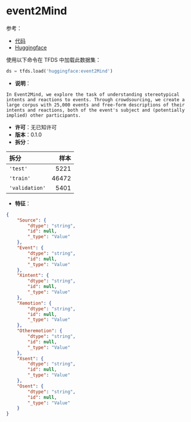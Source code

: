 # event2Mind

参考：

- [代码](https://github.com/huggingface/datasets/blob/master/datasets/event2Mind)
- [Huggingface](https://huggingface.co/datasets/event2Mind)

使用以下命令在 TFDS 中加载此数据集：

```python
ds = tfds.load('huggingface:event2Mind')
```

- **说明**：

```
In Event2Mind, we explore the task of understanding stereotypical intents and reactions to events. Through crowdsourcing, we create a large corpus with 25,000 events and free-form descriptions of their intents and reactions, both of the event's subject and (potentially implied) other participants.
```

- **许可**：无已知许可
- **版本**：0.1.0
- **拆分**：

拆分 | 样本
:-- | --:
`'test'` | 5221
`'train'` | 46472
`'validation'` | 5401

- **特征**：

```json
{
    "Source": {
        "dtype": "string",
        "id": null,
        "_type": "Value"
    },
    "Event": {
        "dtype": "string",
        "id": null,
        "_type": "Value"
    },
    "Xintent": {
        "dtype": "string",
        "id": null,
        "_type": "Value"
    },
    "Xemotion": {
        "dtype": "string",
        "id": null,
        "_type": "Value"
    },
    "Otheremotion": {
        "dtype": "string",
        "id": null,
        "_type": "Value"
    },
    "Xsent": {
        "dtype": "string",
        "id": null,
        "_type": "Value"
    },
    "Osent": {
        "dtype": "string",
        "id": null,
        "_type": "Value"
    }
}
```
